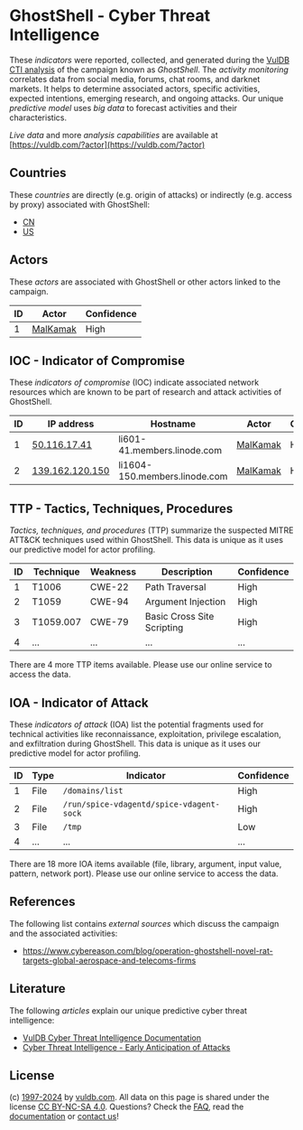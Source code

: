# GhostShell - Cyber Threat Intelligence

These _indicators_ were reported, collected, and generated during the [VulDB CTI analysis](https://vuldb.com/?kb.cti) of the campaign known as _GhostShell_. The _activity monitoring_ correlates data from social media, forums, chat rooms, and darknet markets. It helps to determine associated actors, specific activities, expected intentions, emerging research, and ongoing attacks. Our unique _predictive model_ uses _big data_ to forecast activities and their characteristics.

_Live data_ and more _analysis capabilities_ are available at [https://vuldb.com/?actor](https://vuldb.com/?actor)

## Countries

These _countries_ are directly (e.g. origin of attacks) or indirectly (e.g. access by proxy) associated with GhostShell:

* [CN](https://vuldb.com/?country.cn)
* [US](https://vuldb.com/?country.us)

## Actors

These _actors_ are associated with GhostShell or other actors linked to the campaign.

ID | Actor | Confidence
-- | ----- | ----------
1 | [MalKamak](https://vuldb.com/?actor.malkamak) | High

## IOC - Indicator of Compromise

These _indicators of compromise_ (IOC) indicate associated network resources which are known to be part of research and attack activities of GhostShell.

ID | IP address | Hostname | Actor | Confidence
-- | ---------- | -------- | ----- | ----------
1 | [50.116.17.41](https://vuldb.com/?ip.50.116.17.41) | li601-41.members.linode.com | [MalKamak](https://vuldb.com/?actor.malkamak) | High
2 | [139.162.120.150](https://vuldb.com/?ip.139.162.120.150) | li1604-150.members.linode.com | [MalKamak](https://vuldb.com/?actor.malkamak) | High

## TTP - Tactics, Techniques, Procedures

_Tactics, techniques, and procedures_ (TTP) summarize the suspected MITRE ATT&CK techniques used within GhostShell. This data is unique as it uses our predictive model for actor profiling.

ID | Technique | Weakness | Description | Confidence
-- | --------- | -------- | ----------- | ----------
1 | T1006 | CWE-22 | Path Traversal | High
2 | T1059 | CWE-94 | Argument Injection | High
3 | T1059.007 | CWE-79 | Basic Cross Site Scripting | High
4 | ... | ... | ... | ...

There are 4 more TTP items available. Please use our online service to access the data.

## IOA - Indicator of Attack

These _indicators of attack_ (IOA) list the potential fragments used for technical activities like reconnaissance, exploitation, privilege escalation, and exfiltration during GhostShell. This data is unique as it uses our predictive model for actor profiling.

ID | Type | Indicator | Confidence
-- | ---- | --------- | ----------
1 | File | `/domains/list` | High
2 | File | `/run/spice-vdagentd/spice-vdagent-sock` | High
3 | File | `/tmp` | Low
4 | ... | ... | ...

There are 18 more IOA items available (file, library, argument, input value, pattern, network port). Please use our online service to access the data.

## References

The following list contains _external sources_ which discuss the campaign and the associated activities:

* https://www.cybereason.com/blog/operation-ghostshell-novel-rat-targets-global-aerospace-and-telecoms-firms

## Literature

The following _articles_ explain our unique predictive cyber threat intelligence:

* [VulDB Cyber Threat Intelligence Documentation](https://vuldb.com/?kb.cti)
* [Cyber Threat Intelligence - Early Anticipation of Attacks](https://www.scip.ch/en/?labs.20201022)

## License

(c) [1997-2024](https://vuldb.com/?kb.changelog) by [vuldb.com](https://vuldb.com/?kb.about). All data on this page is shared under the license [CC BY-NC-SA 4.0](https://creativecommons.org/licenses/by-nc-sa/4.0/). Questions? Check the [FAQ](https://vuldb.com/?kb.faq), read the [documentation](https://vuldb.com/?kb) or [contact us](https://vuldb.com/?contact)!
